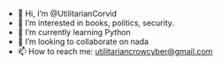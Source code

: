 - 👋 Hi, I’m @UtilitarianCorvid
- 👀 I’m interested in books, politics, security.
- 🌱 I’m currently learning Python
- 💞️ I’m looking to collaborate on nada
- 📫 How to reach me: utilitariancrowcyber@gmail.com

<!---
UtilitarianCorvid/UtilitarianCorvid is a ✨ special ✨ repository because its `README.md` (this file) appears on your GitHub profile.
You can click the Preview link to take a look at your changes.
--->

